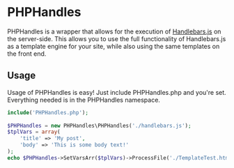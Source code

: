 
PHPHandles
=============

PHPHandles is a wrapper that allows for the execution of [Handlebars.js](https://github.com/wycats/handlebars.js/) on the server-side. This allows you to use the full functionality of Handlebars.js as a template engine for your site, while also using the same templates on the front end.


Usage
-----
Usage of PHPHandles is easy! Just include PHPHandles.php and you're set. Everything needed is in the PHPHandles namespace.

```php
include('PHPHandles.php');
	
$PHPHandles = new PHPHandles\PHPHandles('./handlebars.js');
$tplVars = array(
	'title' => 'My post',
	'body' => 'This is some body text!'
);
echo $PHPHandles->SetVarsArr($tplVars)->ProcessFile('./TemplateTest.html');
```